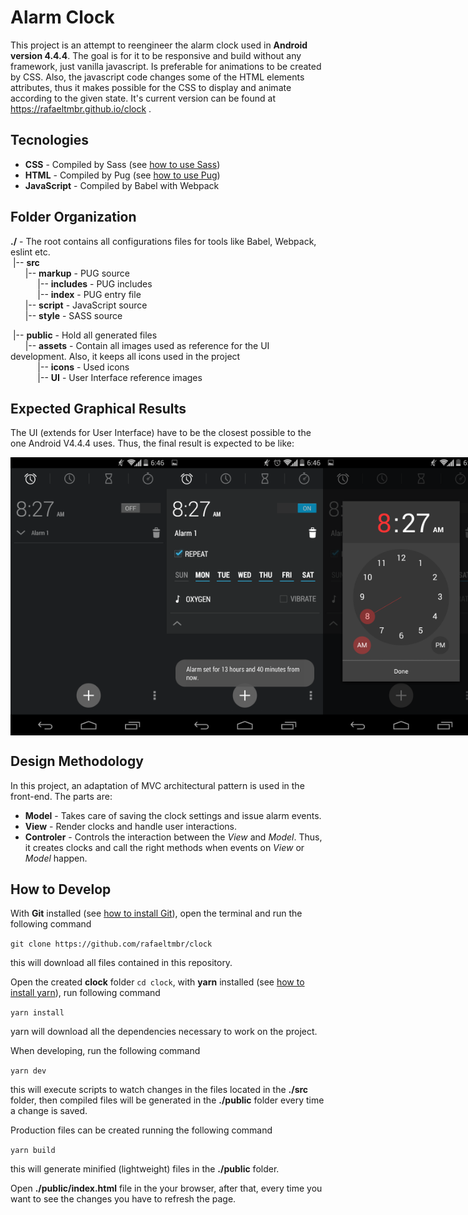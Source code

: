 # Alarm Clock
This project is an attempt to reengineer the alarm clock used in **Android version 4.4.4**.
The goal is for it to be responsive and build without any framework, just vanilla javascript.
Is preferable for animations to be created by CSS. Also, the javascript code changes some of the HTML elements attributes, thus it makes possible for the CSS to display and animate according to the given state. It's current version can be found at https://rafaeltmbr.github.io/clock .

## Tecnologies
* **CSS** - Compiled by Sass (see [how to use Sass](https://sass-lang.com/guide))
* **HTML** - Compiled by Pug (see [how to use Pug](https://pugjs.org/api/getting-started.html))
* **JavaScript** - Compiled by Babel with Webpack

## Folder Organization
**./** - The root contains all configurations files for tools like Babel, Webpack, eslint etc.<br>
&nbsp;|-- **src**<br>
&nbsp;&nbsp;&nbsp;&nbsp;&nbsp;&nbsp;|-- **markup** - PUG source<br>
&nbsp;&nbsp;&nbsp;&nbsp;&nbsp;&nbsp;&nbsp;&nbsp;&nbsp;&nbsp;&nbsp;|-- **includes** - PUG includes<br>
&nbsp;&nbsp;&nbsp;&nbsp;&nbsp;&nbsp;&nbsp;&nbsp;&nbsp;&nbsp;&nbsp;|-- **index** - PUG entry file<br>
&nbsp;&nbsp;&nbsp;&nbsp;&nbsp;&nbsp;|-- **script** - JavaScript source<br>
&nbsp;&nbsp;&nbsp;&nbsp;&nbsp;&nbsp;|-- **style** - SASS source<br>

&nbsp;|-- **public** - Hold all generated files<br>
&nbsp;&nbsp;&nbsp;&nbsp;&nbsp;&nbsp;|-- **assets** - Contain all images used as reference for the UI development. Also, it keeps all icons used in the project<br>
&nbsp;&nbsp;&nbsp;&nbsp;&nbsp;&nbsp;&nbsp;&nbsp;&nbsp;&nbsp;&nbsp;|-- **icons** - Used icons<br>
&nbsp;&nbsp;&nbsp;&nbsp;&nbsp;&nbsp;&nbsp;&nbsp;&nbsp;&nbsp;&nbsp;|-- **UI** - User Interface reference images<br>

## Expected Graphical Results
The UI (extends for User Interface) have to be the closest possible to the one Android V4.4.4 uses.
Thus, the final result is expected to be like:

<div id="images-container" style="display: flex; flex-direction: row; align-items: center; justify-content: space-between">
    <img src="/public/assets/UI/alarm-off.png" alt="Alarm OFF" title="Alarm OFF" width="250px">
    <img src="/public/assets/UI/alarm-on-expanded.png" alt="Alarm ON" title="Alarm ON" width="250px">
    <img src="/public/assets/UI/hour-setting.png" alt="Hour Setting" title="Hour Setting" width="250px">
</div>

## Design Methodology
In this project, an adaptation of MVC architectural pattern is used in the front-end. The parts are:
* **Model** - Takes care of saving the clock settings and issue alarm events.
* **View** - Render clocks and handle user interactions.
* **Controler** - Controls the interaction between the *View* and *Model*. Thus, it creates clocks and call the right methods when events on *View* or *Model* happen.

## How to Develop
With **Git** installed (see [how to install Git](https://git-scm.com/book/en/v2/Getting-Started-Installing-Git)), open the terminal and run the following command

`git clone https://github.com/rafaeltmbr/clock`

this will download all files contained in this repository.

Open the created **clock** folder `cd clock`, with **yarn** installed (see [how to install yarn](https://yarnpkg.com/lang/en/docs/install)), run following command

`yarn install`

yarn will download all the dependencies necessary to work on the project.

When developing, run the following command

`yarn dev`

this will execute scripts to watch changes in the files located in the **./src** folder, then compiled files will be generated in the **./public** folder every time a change is saved.

Production files can be created running the following command

`yarn build`

this will generate minified (lightweight) files in the **./public** folder.

Open **./public/index.html** file in the your browser, after that, every time you want to see the changes you have to refresh the page.